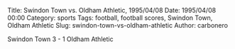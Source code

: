 Title: Swindon Town vs. Oldham Athletic, 1995/04/08
Date: 1995/04/08 00:00
Category: sports
Tags: football, football scores, Swindon Town, Oldham Athletic
Slug: swindon-town-vs-oldham-athletic
Author: carbonero


Swindon Town 3 - 1 Oldham Athletic
